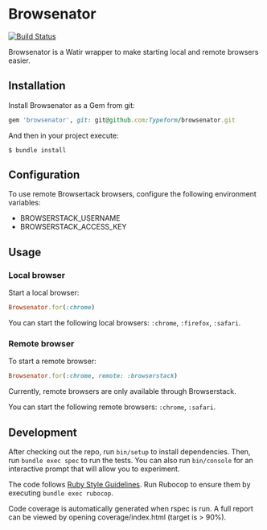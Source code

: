 # Browsenator
[![Build Status](https://travis-ci.com/Typeform/browsenator.svg?token=4XnFa7v9wzSNqUXXdfpX&branch=master)](https://travis-ci.com/Typeform/browsenator)

Browsenator is a Watir wrapper to make starting local and remote browsers easier.

## Installation

Install Browsenator as a Gem from git:

```ruby
gem 'browsenator', git: git@github.com:Typeform/browsenator.git
```

And then in your project execute:

    $ bundle install

## Configuration

To use remote Browsertack browsers, configure the following environment variables:

- BROWSERSTACK_USERNAME
- BROWSERSTACK_ACCESS_KEY

## Usage

### Local browser

Start a local browser:

```ruby
Browsenator.for(:chrome)
```

You can start the following local browsers: `:chrome`, `:firefox`, `:safari`.

### Remote browser

To start a remote browser:

```ruby
Browsenator.for(:chrome, remote: :browserstack)
```

Currently, remote browsers are only available through Browserstack.

You can start the following remote browsers: `:chrome`, `:safari`.

## Development

After checking out the repo, run `bin/setup` to install dependencies. Then, run `bundle exec spec` to run the tests. You can also run `bin/console` for an interactive prompt that will allow you to experiment.

The code follows [Ruby Style Guidelines](https://github.com/bbatsov/ruby-style-guide). Run Rubocop to ensure them by executing `bundle exec rubocop`.

Code coverage is automatically generated when rspec is run. A full report can be viewed by opening coverage/index.html (target is > 90%).

